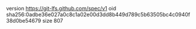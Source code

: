 version https://git-lfs.github.com/spec/v1
oid sha256:0adbe36e027a0c8c1a02e00d3dd8b449d789c5b63505bc4c0940f38d0be54679
size 807
